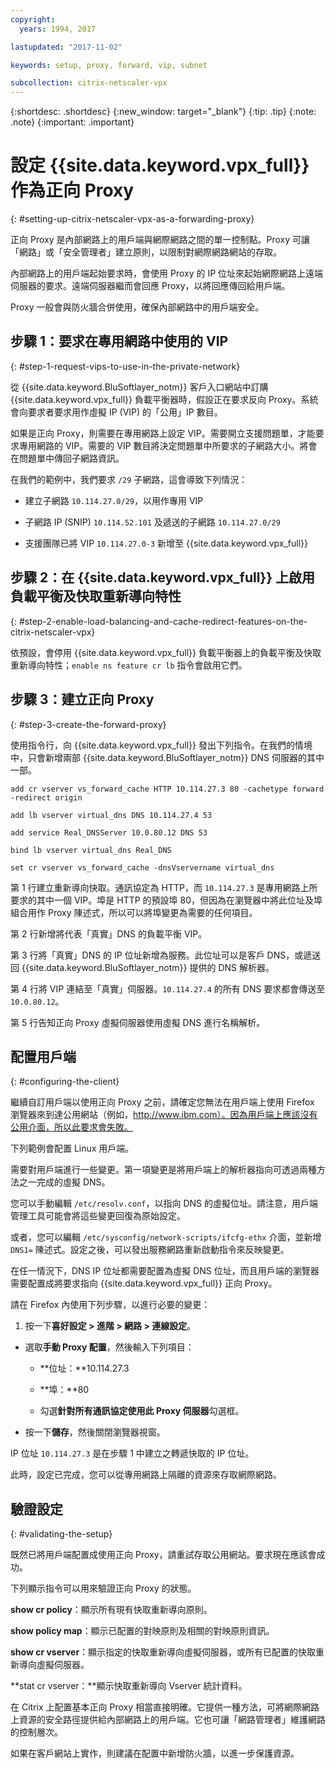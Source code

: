 ```yaml
---
copyright:
  years: 1994, 2017

lastupdated: "2017-11-02"

keywords: setup, proxy, forward, vip, subnet

subcollection: citrix-netscaler-vpx
---
```


{:shortdesc: .shortdesc}
{:new_window: target="_blank"}
{:tip: .tip}
{:note: .note}
{:important: .important}

# 設定 {{site.data.keyword.vpx_full}} 作為正向 Proxy
{: #setting-up-citrix-netscaler-vpx-as-a-forwarding-proxy}

正向 Proxy 是內部網路上的用戶端與網際網路之間的單一控制點。Proxy 可讓「網路」或「安全管理者」建立原則，以限制對網際網路網站的存取。

內部網路上的用戶端起始要求時，會使用 Proxy 的 IP 位址來起始網際網路上遠端伺服器的要求。遠端伺服器繼而會回應 Proxy，以將回應傳回給用戶端。

Proxy 一般會與防火牆合併使用，確保內部網路中的用戶端安全。

## 步驟 1：要求在專用網路中使用的 VIP
{: #step-1-request-vips-to-use-in-the-private-network}

從 {{site.data.keyword.BluSoftlayer_notm}} 客戶入口網站中訂購 {{site.data.keyword.vpx_full}} 負載平衡器時，假設正在要求反向 Proxy。系統會向要求者要求用作虛擬 IP (VIP) 的「公用」IP 數目。

如果是正向 Proxy，則需要在專用網路上設定 VIP。需要開立支援問題單，才能要求專用網路的 VIP。需要的 VIP 數目將決定問題單中所要求的子網路大小。將會在問題單中傳回子網路資訊。

在我們的範例中，我們要求 `/29` 子網路，這會導致下列情況：

* 建立子網路 `10.114.27.0/29`，以用作專用 VIP

* 子網路 IP (SNIP) `10.114.52.101` 及遞送的子網路 `10.114.27.0/29`

* 支援團隊已將 VIP `10.114.27.0-3` 新增至 {{site.data.keyword.vpx_full}}

## 步驟 2：在 {{site.data.keyword.vpx_full}} 上啟用負載平衡及快取重新導向特性
{: #step-2-enable-load-balancing-and-cache-redirect-features-on-the-citrix-netscaler-vpx}

依預設，會停用 {{site.data.keyword.vpx_full}} 負載平衡器上的負載平衡及快取重新導向特性；`enable ns feature cr lb` 指令會啟用它們。


## 步驟 3：建立正向 Proxy
{: #step-3-create-the-forward-proxy}

使用指令行，向 {{site.data.keyword.vpx_full}} 發出下列指令。在我們的情境中，只會新增兩部 {{site.data.keyword.BluSoftlayer_notm}} DNS 伺服器的其中一部。  

```
add cr vserver vs_forward_cache HTTP 10.114.27.3 80 -cachetype forward -redirect origin

add lb vserver virtual_dns DNS 10.114.27.4 53

add service Real_DNSServer 10.0.80.12 DNS 53

bind lb vserver virtual_dns Real_DNS

set cr vserver vs_forward_cache -dnsVservername virtual_dns
```

第 1 行建立重新導向快取。通訊協定為 HTTP，而 `10.114.27.3` 是專用網路上所要求的其中一個 VIP。埠是 HTTP 的預設埠 80，但因為在瀏覽器中將此位址及埠組合用作 Proxy 陳述式，所以可以將埠變更為需要的任何項目。

第 2 行新增將代表「真實」DNS 的負載平衡 VIP。

第 3 行將「真實」DNS 的 IP 位址新增為服務。此位址可以是客戶 DNS，或遞送回 {{site.data.keyword.BluSoftlayer_notm}} 提供的 DNS 解析器。

第 4 行將 VIP 連結至「真實」伺服器。`10.114.27.4` 的所有 DNS 要求都會傳送至 `10.0.80.12`。

第 5 行告知正向 Proxy 虛擬伺服器使用虛擬 DNS 進行名稱解析。

## 配置用戶端
{: #configuring-the-client}

繼續自訂用戶端以使用正向 Proxy 之前，請確定您無法在用戶端上使用 Firefox 瀏覽器來到達公用網站（例如，http://www.ibm.com）。因為用戶端上應該沒有公用介面，所以此要求會失敗。

下列範例會配置 Linux 用戶端。

需要對用戶端進行一些變更。第一項變更是將用戶端上的解析器指向可透過兩種方法之一完成的虛擬 DNS。

您可以手動編輯 `/etc/resolv.conf`，以指向 DNS 的虛擬位址。請注意，用戶端管理工具可能會將這些變更回復為原始設定。  

或者，您可以編輯 `/etc/sysconfig/network-scripts/ifcfg-ethx` 介面，並新增 `DNS1=` 陳述式。設定之後，可以發出服務網路重新啟動指令來反映變更。

在任一情況下，DNS IP 位址都需要配置為虛擬 DNS 位址，而且用戶端的瀏覽器需要配置成將要求指向 {{site.data.keyword.vpx_full}} 正向 Proxy。

請在 Firefox 內使用下列步驟，以進行必要的變更：

1. 按一下**喜好設定 > 進階 > 網路 > 連線設定**。

* 選取**手動 Proxy 配置**，然後輸入下列項目：

  * **位址：**10.114.27.3

  * **埠：**80

  * 勾選**針對所有通訊協定使用此 Proxy 伺服器**勾選框。

* 按一下**儲存**，然後關閉瀏覽器視窗。

IP 位址 `10.114.27.3` 是在步驟 1 中建立之轉遞快取的 IP 位址。

此時，設定已完成，您可以從專用網路上隔離的資源來存取網際網路。

## 驗證設定
{: #validating-the-setup}

既然已將用戶端配置成使用正向 Proxy，請重試存取公用網站。要求現在應該會成功。

下列顯示指令可以用來驗證正向 Proxy 的狀態。

**show cr policy**：顯示所有現有快取重新導向原則。

**show policy map**：顯示已配置的對映原則及相關的對映原則資訊。

**show cr vserver**：顯示指定的快取重新導向虛擬伺服器，或所有已配置的快取重新導向虛擬伺服器。

**stat cr vserver：**顯示快取重新導向 Vserver 統計資料。

在 Citrix 上配置基本正向 Proxy 相當直接明確。它提供一種方法，可將網際網路上資源的安全路徑提供給內部網路上的用戶端。它也可讓「網路管理者」維護網路的控制層次。

如果在客戶網站上實作，則建議在配置中新增防火牆，以進一步保護資源。
